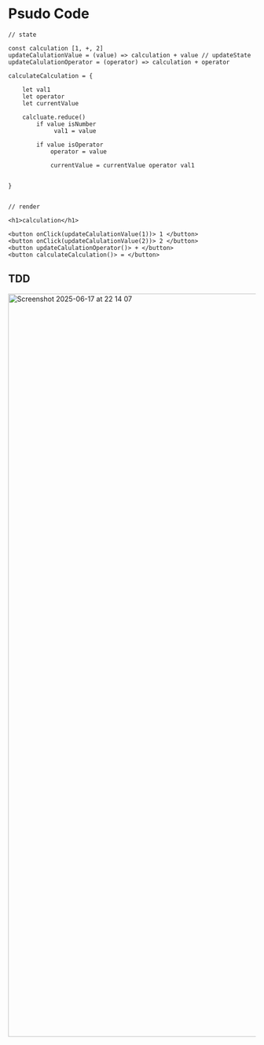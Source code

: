 # Psudo Code

```
// state

const calculation [1, +, 2]
updateCalulationValue = (value) => calculation + value // updateState
updateCalulationOperator = (operator) => calculation + operator

calculateCalculation = {

    let val1
    let operator
    let currentValue

    calcluate.reduce()
        if value isNumber
             val1 = value

        if value isOperator
            operator = value

            currentValue = currentValue operator val1


}


// render

<h1>calculation</h1>

<button onClick(updateCalulationValue(1))> 1 </button>
<button onClick(updateCalulationValue(2))> 2 </button>
<button updateCalulationOperator()> + </button>
<button calculateCalculation()> = </button>

```

## TDD
<img width="1512" alt="Screenshot 2025-06-17 at 22 14 07" src="https://github.com/user-attachments/assets/ebdf2d40-9f3e-46f1-8c25-14e580b20731" />


